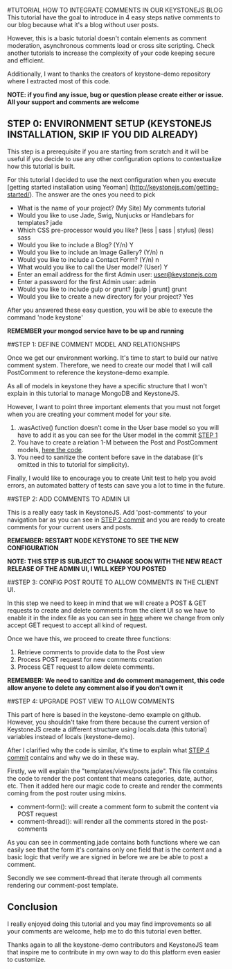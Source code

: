 #TUTORIAL HOW TO INTEGRATE COMMENTS IN OUR KEYSTONEJS BLOG
This tutorial have the goal to introduce in 4 easy steps native comments to
our blog because what it's a blog without user posts.

However, this is a basic tutorial doesn't contain elements as comment moderation,
asynchronous comments load or cross site scripting. Check another tutorials to
increase the complexity of your code keeping secure and efficient.

Additionally, I want to thanks the creators of keystone-demo repository where
I extracted most of this code.

**NOTE: if you find any issue, bug or question please create either or issue.
All your support and comments are welcome**

## STEP 0: ENVIRONMENT SETUP (KEYSTONEJS INSTALLATION, SKIP IF YOU DID ALREADY)

This step is a prerequisite if you are starting from scratch and it will be useful
if you decide to use any other configuration options to contextualize how this tutorial
is built.

For this tutorial I decided to use the next configuration when you execute [getting started installation using Yeoman] (http://keystonejs.com/getting-started/). The answer are the ones you need to pick

- What is the name of your project? (My Site) My comments tutorial
- Would you like to use Jade, Swig, Nunjucks or Handlebars for templates? jade
- Which CSS pre-processor would you like? [less | sass | stylus] (less) sass
- Would you like to include a Blog? (Y/n) Y
- Would you like to include an Image Gallery? (Y/n) n
- Would you like to include a Contact Form? (Y/n) n
- What would you like to call the User model? (User) Y
- Enter an email address for the first Admin user: user@keystonejs.com
- Enter a password for the first Admin user: admin
- Would you like to include gulp or grunt? [gulp | grunt] grunt
- Would you like to create a new directory for your project? Yes

After you answered these easy question, you will be able to execute the command
'node keystone'

**REMEMBER your mongod service have to be up and running**

##STEP 1: DEFINE COMMENT MODEL AND RELATIONSHIPS

Once we get our environment working. It's time to start to build our native comment
system. Therefore, we need to create our model that I will call PostComment to reference
the keystone-demo example.

As all of models in keystone they have a specific structure that I won't explain in this
tutorial to manage MongoDB and KeystoneJS.

However, I want to point three important elements that you must not forget when
you are creating your comment model for your site.

1. .wasActive() function doesn't come in the User base model so you will have to add it
as you can see for the User model in the commit [STEP 1](https://github.com/EduardoAC/keystonejs-tutorials/blob/14125f18e957f17eb5aca8766c54a238c6785480/my-comments-tutorial/models/User.js)
2. You have to create a relation 1-M between the Post and PostComment models, [here the code](https://github.com/EduardoAC/keystonejs-tutorials/blob/14125f18e957f17eb5aca8766c54a238c6785480/my-comments-tutorial/models/Post.js).
3. You need to sanitize the content before save in the database (it's omitted in this to tutorial for simplicity).

Finally, I would like to encourage you to create Unit test to help you avoid
errors, an automated battery of tests can save you a lot to time in the future.

##STEP 2: ADD COMMENTS TO ADMIN UI

This is a really easy task in KeystoneJS. Add 'post-comments' to your navigation
bar as you can see in [STEP 2 commit](https://github.com/EduardoAC/keystonejs-tutorials/commit/71dba619d8a482edd702d83d6f45f3a7e2b3e16c) and you are ready to create comments for your current users and posts.

**REMEMBER: RESTART NODE KEYSTONE TO SEE THE NEW CONFIGURATION**

**NOTE: THIS STEP IS SUBJECT TO CHANGE SOON WITH THE NEW REACT RELEASE OF THE ADMIN UI, I WILL KEEP YOU POSTED**

##STEP 3: CONFIG POST ROUTE TO ALLOW COMMENTS IN THE CLIENT UI.

In this step we need to keep in mind that we will create a POST & GET requests
to create and delete comments from the client UI so we have to enable it in the index file
as you can see in [here](https://github.com/EduardoAC/keystonejs-tutorials/blob/5faa2b66caa6b20719a071cb59ec8767b3c7969c/my-comments-tutorial/routes/index.js) where we change from only accept GET request to accept all kind of request.

Once we have this, we proceed to create three functions:

1. Retrieve comments to provide data to the Post view
2. Process POST request for new comments creation
3. Process GET request to allow delete comments.

**REMEMBER: We need to sanitize and do comment management, this code allow
anyone to delete any comment also if you don't own it**

##STEP 4: UPGRADE POST VIEW TO ALLOW COMMENTS

This part of here is based in the keystone-demo example on github. However, you
shouldn't take from there because the current version of KeystoneJS create a different
structure using locals.data (this tutorial) variables instead of locals (keystone-demo).

After I clarified why the code is similar, it's time to explain what [STEP 4 commit](https://github.com/EduardoAC/keystonejs-tutorials/commit/d2d1e46484c2f5af5c10afc88969235a31b3abbc)
contains and why we do in these way.

Firstly, we will explain the "templates/views/posts.jade". This file contains
the code to render the post content that means categories, date, author, etc.
Then it added here our magic code to create and render the comments coming from
the post router using mixins.

- comment-form(): will create a comment form to submit the content via POST request
- comment-thread(): will render all the comments stored in the post-comments

As you can see in commenting.jade contains both functions where we can easily see
that the form it's contains only one field that is the content and a basic logic
that verify we are signed in before we are be able to post a comment.

Secondly we see comment-thread that iterate through all comments rendering our
comment-post template.

## Conclusion
I really enjoyed doing this tutorial and you may find improvements so all your
comments are welcome, help me to do this tutorial even better.

Thanks again to all the keystone-demo contributors and KeystoneJS team that
inspire me to contribute in my own way to do this platform even easier to customize.
